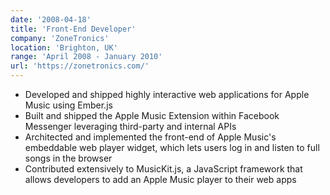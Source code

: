 ```yaml
---
date: '2008-04-18'
title: 'Front-End Developer'
company: 'ZoneTronics'
location: 'Brighton, UK'
range: 'April 2008 - January 2010'
url: 'https://zonetronics.com/'
---
```


- Developed and shipped highly interactive web applications for Apple Music using Ember.js
- Built and shipped the Apple Music Extension within Facebook Messenger leveraging third-party and internal APIs
- Architected and implemented the front-end of Apple Music's embeddable web player widget, which lets users log in and listen to full songs in the browser
- Contributed extensively to MusicKit.js, a JavaScript framework that allows developers to add an Apple Music player to their web apps

